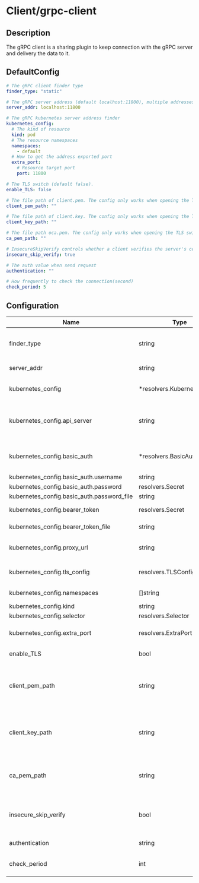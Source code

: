 # Client/grpc-client
## Description
The gRPC client is a sharing plugin to keep connection with the gRPC server and delivery the data to it.
## DefaultConfig
```yaml
# The gRPC client finder type
finder_type: "static"

# The gRPC server address (default localhost:11800), multiple addresses are split by ",".
server_addr: localhost:11800

# The gRPC kubernetes server address finder
kubernetes_config:
  # The kind of resource
  kind: pod
  # The resource namespaces
  namespaces:
    - default
  # How to get the address exported port
  extra_port:
    # Resource target port
    port: 11800

# The TLS switch (default false).
enable_TLS: false

# The file path of client.pem. The config only works when opening the TLS switch.
client_pem_path: ""

# The file path of client.key. The config only works when opening the TLS switch.
client_key_path: ""

# The file path oca.pem. The config only works when opening the TLS switch.
ca_pem_path: ""

# InsecureSkipVerify controls whether a client verifies the server's certificate chain and host name.
insecure_skip_verify: true

# The auth value when send request
authentication: ""

# How frequently to check the connection(second)
check_period: 5
```
## Configuration
|Name|Type|Description|
|----|----|-----------|
| finder_type | string | The gRPC server address finder type, support "static" and "kubernetes" |
| server_addr | string | The gRPC server address |
| kubernetes_config | *resolvers.KubernetesConfig | The kubernetes config to lookup addresses |
| kubernetes_config.api_server | string | The kubernetes API server address, If not define means using in kubernetes mode to connect |
| kubernetes_config.basic_auth | *resolvers.BasicAuth | The HTTP basic authentication credentials for the targets. |
| kubernetes_config.basic_auth.username | string |  |
| kubernetes_config.basic_auth.password | resolvers.Secret |  |
| kubernetes_config.basic_auth.password_file | string |  |
| kubernetes_config.bearer_token | resolvers.Secret | The bearer token for the targets. |
| kubernetes_config.bearer_token_file | string | The bearer token file for the targets. |
| kubernetes_config.proxy_url | string | HTTP proxy server to use to connect to the targets. |
| kubernetes_config.tls_config | resolvers.TLSConfig | TLSConfig to use to connect to the targets. |
| kubernetes_config.namespaces | []string | Support to lookup namespaces |
| kubernetes_config.kind | string | The kind of api |
| kubernetes_config.selector | resolvers.Selector | The kind selector |
| kubernetes_config.extra_port | resolvers.ExtraPort | How to get the address exported port |
| enable_TLS | bool | Enable TLS connect to server |
| client_pem_path | string | The file path of client.pem. The config only works when opening the TLS switch.(optional) |
| client_key_path | string | The file path of client.key. The config only works when opening the TLS switch.(optional) |
| ca_pem_path | string | The file path oca.pem. The config only works when opening the TLS switch. |
| insecure_skip_verify | bool | Controls whether a client verifies the server's certificate chain and host name. |
| authentication | string | The auth value when send request |
| check_period | int | How frequently to check the connection(second) |

